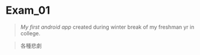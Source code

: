 # Exam_01

> *My first android app* created during winter break of my freshman yr in college.

> 各種悲劇

